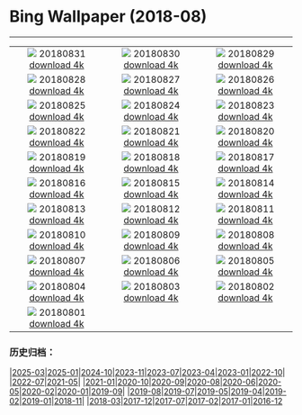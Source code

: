 # Bing Wallpaper (2018-08)
**************
| | | |
| :----: | :----: | :----: |
| ![](https://www.bing.com/az/hprichbg/rb/LawnBowling_EN-US9431908630_1920x1080.jpg) 20180831 [download 4k](https://www.bing.com/az/hprichbg/rb/LawnBowling_EN-US9431908630_UHD.jpg) | ![](https://www.bing.com/az/hprichbg/rb/CastleFrankenstein_EN-US10077757350_1920x1080.jpg) 20180830 [download 4k](https://www.bing.com/az/hprichbg/rb/CastleFrankenstein_EN-US10077757350_UHD.jpg) | ![](https://www.bing.com/az/hprichbg/rb/MasaiWildebeest_EN-US9949613366_1920x1080.jpg) 20180829 [download 4k](https://www.bing.com/az/hprichbg/rb/MasaiWildebeest_EN-US9949613366_UHD.jpg) |
| ![](https://www.bing.com/az/hprichbg/rb/Number2_EN-US12009255937_1920x1080.jpg) 20180828 [download 4k](https://www.bing.com/az/hprichbg/rb/Number2_EN-US12009255937_UHD.jpg) | ![](https://www.bing.com/az/hprichbg/rb/Unisphere_EN-US7027287379_1920x1080.jpg) 20180827 [download 4k](https://www.bing.com/az/hprichbg/rb/Unisphere_EN-US7027287379_UHD.jpg) | ![](https://www.bing.com/az/hprichbg/rb/JeanLafitte_EN-US11428973003_1920x1080.jpg) 20180826 [download 4k](https://www.bing.com/az/hprichbg/rb/JeanLafitte_EN-US11428973003_UHD.jpg) |
| ![](https://www.bing.com/az/hprichbg/rb/JMT_EN-US11100456550_1920x1080.jpg) 20180825 [download 4k](https://www.bing.com/az/hprichbg/rb/JMT_EN-US11100456550_UHD.jpg) | ![](https://www.bing.com/az/hprichbg/rb/GatewayArchNP_EN-US13744808809_1920x1080.jpg) 20180824 [download 4k](https://www.bing.com/az/hprichbg/rb/GatewayArchNP_EN-US13744808809_UHD.jpg) | ![](https://www.bing.com/az/hprichbg/rb/AKSUP_EN-US13647640593_1920x1080.jpg) 20180823 [download 4k](https://www.bing.com/az/hprichbg/rb/AKSUP_EN-US13647640593_UHD.jpg) |
| ![](https://www.bing.com/az/hprichbg/rb/ManedWolf_EN-US10289320790_1920x1080.jpg) 20180822 [download 4k](https://www.bing.com/az/hprichbg/rb/ManedWolf_EN-US10289320790_UHD.jpg) | ![](https://www.bing.com/az/hprichbg/rb/ChrisFabregas_EN-US11299038757_1920x1080.jpg) 20180821 [download 4k](https://www.bing.com/az/hprichbg/rb/ChrisFabregas_EN-US11299038757_UHD.jpg) | ![](https://www.bing.com/az/hprichbg/rb/BlackSaturday_EN-US13154131771_1920x1080.jpg) 20180820 [download 4k](https://www.bing.com/az/hprichbg/rb/BlackSaturday_EN-US13154131771_UHD.jpg) |
| ![](https://www.bing.com/az/hprichbg/rb/SFOTarmac_EN-US10405730125_1920x1080.jpg) 20180819 [download 4k](https://www.bing.com/az/hprichbg/rb/SFOTarmac_EN-US10405730125_UHD.jpg) | ![](https://www.bing.com/az/hprichbg/rb/CanolaBeehives_EN-US10699197880_1920x1080.jpg) 20180818 [download 4k](https://www.bing.com/az/hprichbg/rb/CanolaBeehives_EN-US10699197880_UHD.jpg) | ![](https://www.bing.com/az/hprichbg/rb/WhiteMadonna_EN-US15104896041_1920x1080.jpg) 20180817 [download 4k](https://www.bing.com/az/hprichbg/rb/WhiteMadonna_EN-US15104896041_UHD.jpg) |
| ![](https://www.bing.com/az/hprichbg/rb/SkylineparkRoller_EN-US8492771279_1920x1080.jpg) 20180816 [download 4k](https://www.bing.com/az/hprichbg/rb/SkylineparkRoller_EN-US8492771279_UHD.jpg) | ![](https://www.bing.com/az/hprichbg/rb/OtterChillin_EN-US10154811440_1920x1080.jpg) 20180815 [download 4k](https://www.bing.com/az/hprichbg/rb/OtterChillin_EN-US10154811440_UHD.jpg) | ![](https://www.bing.com/az/hprichbg/rb/GrevysZebra_EN-US7416197088_1920x1080.jpg) 20180814 [download 4k](https://www.bing.com/az/hprichbg/rb/GrevysZebra_EN-US7416197088_UHD.jpg) |
| ![](https://www.bing.com/az/hprichbg/rb/BulgariaPerseids_EN-US11585904087_1920x1080.jpg) 20180813 [download 4k](https://www.bing.com/az/hprichbg/rb/BulgariaPerseids_EN-US11585904087_UHD.jpg) | ![](https://www.bing.com/az/hprichbg/rb/ElephantParade_EN-US11671803284_1920x1080.jpg) 20180812 [download 4k](https://www.bing.com/az/hprichbg/rb/ElephantParade_EN-US11671803284_UHD.jpg) | ![](https://www.bing.com/az/hprichbg/rb/MountainDayJapan_EN-US8690491173_1920x1080.jpg) 20180811 [download 4k](https://www.bing.com/az/hprichbg/rb/MountainDayJapan_EN-US8690491173_UHD.jpg) |
| ![](https://www.bing.com/az/hprichbg/rb/SmithsonianBones_EN-US10706349393_1920x1080.jpg) 20180810 [download 4k](https://www.bing.com/az/hprichbg/rb/SmithsonianBones_EN-US10706349393_UHD.jpg) | ![](https://www.bing.com/az/hprichbg/rb/HuaynaPicchu_EN-US9938663347_1920x1080.jpg) 20180809 [download 4k](https://www.bing.com/az/hprichbg/rb/HuaynaPicchu_EN-US9938663347_UHD.jpg) | ![](https://www.bing.com/az/hprichbg/rb/HighlandTige_EN-US12082780452_1920x1080.jpg) 20180808 [download 4k](https://www.bing.com/az/hprichbg/rb/HighlandTige_EN-US12082780452_UHD.jpg) |
| ![](https://www.bing.com/az/hprichbg/rb/MarshallPoint_EN-US8972162631_1920x1080.jpg) 20180807 [download 4k](https://www.bing.com/az/hprichbg/rb/MarshallPoint_EN-US8972162631_UHD.jpg) | ![](https://www.bing.com/az/hprichbg/rb/PortAntonio_EN-US9246692740_1920x1080.jpg) 20180806 [download 4k](https://www.bing.com/az/hprichbg/rb/PortAntonio_EN-US9246692740_UHD.jpg) | ![](https://www.bing.com/az/hprichbg/rb/LovePark_EN-US10739395628_1920x1080.jpg) 20180805 [download 4k](https://www.bing.com/az/hprichbg/rb/LovePark_EN-US10739395628_UHD.jpg) |
| ![](https://www.bing.com/az/hprichbg/rb/FringeFireworks_EN-US11044516483_1920x1080.jpg) 20180804 [download 4k](https://www.bing.com/az/hprichbg/rb/FringeFireworks_EN-US11044516483_UHD.jpg) | ![](https://www.bing.com/az/hprichbg/rb/BadlandsCycle_EN-US12588823059_1920x1080.jpg) 20180803 [download 4k](https://www.bing.com/az/hprichbg/rb/BadlandsCycle_EN-US12588823059_UHD.jpg) | ![](https://www.bing.com/az/hprichbg/rb/NebutaFloat_EN-US10266438691_1920x1080.jpg) 20180802 [download 4k](https://www.bing.com/az/hprichbg/rb/NebutaFloat_EN-US10266438691_UHD.jpg) |
| ![](https://www.bing.com/az/hprichbg/rb/SwissSuspension_EN-US8560310773_1920x1080.jpg) 20180801 [download 4k](https://www.bing.com/az/hprichbg/rb/SwissSuspension_EN-US8560310773_UHD.jpg) |  |  |

### 历史归档：

|[2025-03](bing/2025-03/2025-03.md)|[2025-01](bing/2025-01/2025-01.md)|[2024-10](bing/2024-10/2024-10.md)|[2023-11](bing/2023-11/2023-11.md)|[2023-07](bing/2023-07/2023-07.md)|[2023-04](bing/2023-04/2023-04.md)|[2023-01](bing/2023-01/2023-01.md)|[2022-10](bing/2022-10/2022-10.md)|
|[2022-07](bing/2022-07/2022-07.md)|[2021-05](bing/2021-05/2021-05.md)|
|[2021-01](bing/2021-01/2021-01.md)|[2020-10](bing/2020-10/2020-10.md)|[2020-09](bing/2020-09/2020-09.md)|[2020-08](bing/2020-08/2020-08.md)|[2020-06](bing/2020-06/2020-06.md)|[2020-05](bing/2020-05/2020-05.md)|[2020-02](bing/2020-02/2020-02.md)|[2020-01](bing/2020-01/2020-01.md)|[2019-09](bing/2019-09/2019-09.md)|
|[2019-08](bing/2019-08/2019-08.md)|[2019-07](bing/2019-07/2019-07.md)|[2019-05](bing/2019-05/2019-05.md)|[2019-04](bing/2019-04/2019-04.md)|[2019-02](bing/2019-02/2019-02.md)|[2019-01](bing/2019-01/2019-01.md)|[2018-11](bing/2018-11/2018-11.md)|
|[2018-03](bing/2018-03/2018-03.md)|[2017-12](bing/2017-12/2017-12.md)|[2017-07](bing/2017-07/2017-07.md)|[2017-02](bing/2017-02/2017-02.md)|[2017-01](bing/2017-01/2017-01.md)|[2016-12](bing/2016-12/2016-12.md)